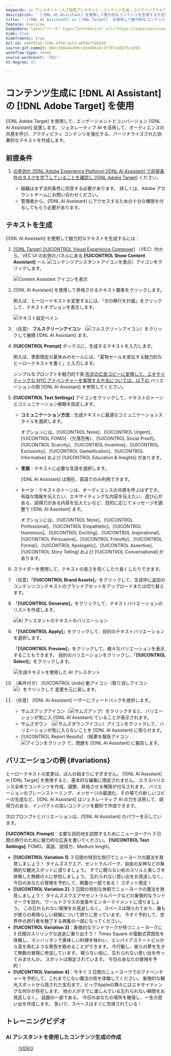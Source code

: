 ```yaml
---
keywords: ai アシスタント；人工知能アシスタント；コンテンツ生成；コンテンツアクセラレーター；コンテンツ生成；コンテンツの生成
description: ' [!DNL AI Assistant] を使用して魅力的なコンテンツを生成する方法を説明します。'
title: ' [!DNL AI Assistant] in [!DNL Target]  を使用して魅力的なコンテンツを生成する方法'
feature: Overview
badgeBeta: label="ベータ" type="Informative" url="https://experienceleague.adobe.com/docs/target/using/introduction/intro.html?lang=ja#beta newtab=true" tooltip=" [!DNL Adobe Target] のベータ版機能とは"
hide: true
hidefromtoc: true
exl-id: eb6f07d8-729e-4f94-ae7a-a054bf54b030
source-git-commit: 6b4c3b04abe09cc2e440b24c3ff07cb6875ca816
workflow-type: tm+mt
source-wordcount: '762'
ht-degree: 1%

---
```


# コンテンツ生成に [!DNL AI Assistant] の [!DNL Adobe Target] を使用

[!DNL Adobe Target] を使用して、エンゲージメントとコンバージョン [!DNL AI Assistant] 促進します。 ジェネレーティブ AI を活用して、オーディエンスの共感を呼び、アクティビティ コンテンツを強化する、パーソナライズされた効果的なテキストを作成します。

## 前提条件

1. [ の有効化  [!DNL Adobe Experience Platform] [!DNL AI Assistant] で前提条件のタスクを完了していることを確認し  [!DNL Adobe Target]](/help/main/c-intro/enabling-ai-assistant.md) ください。

   * 組織はまず法的条件に同意する必要があります。 詳しくは、Adobe アカウントチームにお問い合わせください。
   * 管理者から、[!DNL AI Assistant] にアクセスするための十分な権限を付与してもらう必要があります。

## テキストを生成

[!DNL AI Assistant] を使用して魅力的なテキストを生成するには：

1. [[!DNL Target] [!UICONTROL Visual Experience Composer]](/help/main/c-experiences/c-visual-experience-composer/viztarget-options.md) （VEC）内から、VEC UI の右側のパネルにある **[!UICONTROL Show Content Assistant]** ール ![ コンテンツアシスタントアイコンを表示 ](/help/main/assets/icons/MagicWand.svg)）アイコンをクリックします。

   ![Content Assistant アイコンを表示 ](/help/main/c-intro/assets/ai-assistant-conntet-generation-icon.png)

1. [!DNL AI Assistant] を使用して昇格させるテキスト要素をクリックします。

   例えば、ヒーローテキストを変更するには、「次の移行を計画」をクリックして、テキストオプションを表示します。

   ![ テキスト設定ペイン ](/help/main/c-intro/assets/ai-text-settings.png)

1. （任意） **フルスクリーンアイコン** （![ フルスクリーンアイコン ](/help/main/assets/icons/FullScreen.svg)）をクリックして展開 [!DNL AI Assistant] ます。

1. **[!UICONTROL Prompt]** ボックスに、生成するテキストを入力します。

   例えば、季節限定の夏休みのセールには、「夏物セールを宣伝する魅力的なヒーローテキストを書く」と入力します。

   シンプルなプロンプトを魅力的で長 [ 形式の広告コピーに変換して、エキサイティングな NYC アドベンチャーを実現する方法については、以下の ](#variations) バリエーションの例 [!DNL AI Assistant] を参照してください。

1. **[!UICONTROL Text Settings]** アイコンをクリックして、テキストのトーンとコミュニケーション戦略を指定します。

   * **コミュニケーション方法**：生成テキストに最適なコミュニケーションスタイルを選択します。

     オプションには、[!UICONTROL None]、[!UICONTROL Urgent]、[!UICONTROL FOMO] （欠落恐怖）、[!UICONTROL Social Proof]、[!UICONTROL Scarcity]、[!UICONTROL Incentive]、[!UICONTROL Exclusivity]、[!UICONTROL Gameification]、[!UICONTROL Informative] および [!UICONTROL Education & Insights] があります。

   * **言語**：テキストに必要な言語を選択します。

     [!DNL AI Assistant] は現在、英語でのみ利用できます。

   * **トーン**：テキストのトーンは、オーディエンスの共感を呼ぶはずです。 有益な情報を伝えたい、エキサイティングな内容を伝えたい、遊び心がある、説得力がある内容を伝えたいなど、目的に応じてメッセージを調整で [!DNL AI Assistant] ます。

     オプションには、[!UICONTROL None]、[!UICONTROL Professional]、[!UICONTROL Empathetic]、[!UICONTROL Humorous]、[!UICONTROL Exciting]、[!UICONTROL Inspirational]、[!UICONTROL Persuasive]、[!UICONTROL Friendly]、[!UICONTROL Formal]、[!UICONTROL Apologetic]、[!UICONTROL Assertive]、[!UICONTROL  Story Telling] および [!UICONTROL Conversational] があります。

1. スライダーを使用して、テキストの長さを短くしたり長くしたりできます。

1. （任意）「**[!UICONTROL Brand Assets]**」をクリックして、生成中に追加のコンテンツコンテキストのブランドアセットをアップロードまたは切り替えます。

1. 「**[!UICONTROL Generate]**」をクリックして、テキストバリエーションのリストを作成します。

   ![AI アシスタントのテキストのバリエーション ](/help/main/c-intro/assets/ai-variations-text.png)

1. 「**[!UICONTROL Apply]**」をクリックして、目的のテキストバリエーションを選択します。

   「**[!UICONTROL Preview]**」をクリックして、様々なバリエーションを表示することもできます。 目的のバリエーションをクリックし、「**[!UICONTROL Select]**」をクリックします。

   ![ 生成テキストを使用した AI アシスタント ](/help/main/c-intro/assets/ai-text-done.png)

1. （条件付き） [!UICONTROL Undo] 動アイコン（取り消しアイコン ![）をクリックして ](/help/main/assets/icons/Undo.svg) 変更を元に戻します。

1. （任意） [!DNL AI Assistant] ーザーにフィードバックを提供します。

   * サムズアップアイコン（![ サムズアップ ](/help/main/assets/icons/ThumbUp.svg)）をクリックすると、バリエーションが気に入 [!DNL AI Assistant] ていることが表示されます。
   * サムズダウン （![ サムズダウンアイコン ](/help/main/assets/icons/ThumbDown.svg)）アイコンをクリックして、バリエーションが気に入らないことを [!DNL AI Assistant] に知らせます。
   * [!UICONTROL Report Results] （結果を報告アイコン ![ アイコンをクリック ](/help/main/assets/icons/Flag.svg) て、問題を [!DNL AI Assistant] に報告します。

## バリエーションの例 {#variations}

ヒーローテキストの変更は、ほんの始まりにすぎません。 [!DNL AI Assistant] in [!DNL Target] を使用すると、基本的な編集に限定されません。 エクスペリエンス全体でコンテンツを作成、調整、昇格させる権限が付与されます。 バリエーションのブレーンストーミング、メッセージの最適化、その場での新しいコピーの生成など、[!DNL AI Assistant] はジェネレーティブ AI の力を活用して、説得力のある、インパクトの高いコンテンツを数秒で作成できます。

次のプロンプトとバリエーションは、[!DNL AI Assistant] のパワーを示しています。

**[!UICONTROL Prompt]**：主要な目的地を訪問するためにニューヨークへ 3 日間の旅行のために魅力的な広告を書いてください。
**[!UICONTROL Text Settings]**: FOMO、英語、説得力、Medium length。
* **[!UICONTROL Variation 1]**: 3 日間の特別な旅行でニューヨークの魔法を発見しましょう！ タイムズスクエア、セントラルパーク、自由の女神などの象徴的な観光スポットに浸りましょう。 すでに眠らない街のスリルと美しさを体験した無数の人に参加しましょう。 忘れられない思い出をお見逃しなく。 今日のあなたの冒険を予約して、興奮の一部である！ スポット限定！
* **[!UICONTROL Variation 2]**: 3 日間の特別な休暇でニューヨークの魔法を発見しましょう！ タイムズスクエアやセントラルパークなどの象徴的なランドマークを訪れ、ワールドクラスの食事やエンターテイメントに浸りましょう。 この忘れられない冒険をお見逃しなく。 スペースは限られており、誰もが彼らの素晴らしい経験について誇りに思っています。 今すぐ予約して、世界中の旅行者を魅了する興奮の一部になってください。
* **[!UICONTROL Variation 3]**：象徴的なランドマークが待つニューヨークに 3 日間のスリリングな逃走に乗り出そう！ Times Square の電動式雰囲気を体験し、マンハッタンで美味しい料理を味わい、エンパイアステートビルから息を呑むような景色を眺めることができます。 今行動し、彼らの夢を生きて無数の冒険に参加しています。 眠らない街に、忘れられない思い出を作ってみませんか。 スポットは限定されています。 今日のあなたの冒険を予約！
* **[!UICONTROL Variation 4]**：今すぐ 3 日間のニューヨークでのアドベンチャーを予約して、これまでにない魔法の街を体験してください。 象徴的な観光スポットから隠された宝石まで、ビッグAppleの隅々にはエキサイティングな何かが存在します。 他の人がすでに楽しんでいる忘れられない瞬間をお見逃しなく。 話題の一部である。 今日のあなたの場所を確保し、一生の思い出を作成します。 急いで、スペースはすぐに充填されている！

## トレーニングビデオ

### AI アシスタントを使用したコンテンツ生成の作成

>[!VIDEO](https://video.tv.adobe.com/v/3434635/?learn=on">https://video.tv.adobe.com/v/3434635/?learn=on)
